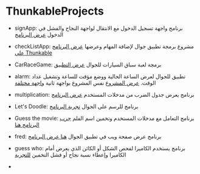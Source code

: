# ThunkableProjects

* signApp: برنامج واجهة تسجيل الدخول مع الانتقال لواجهة النجاح والفشل في الدخول [عرض البرنامج](https://x.thunkable.com/projectPage/6399cb68af710f021a02f8f8)

* checkListApp: مشروع برمجة تطبيق جوال لإضافة المهام وعرضها [عرض البرنامج على Thunkable](https://x.thunkable.com/projectPage/62e8029cd0918b0bd00140b3)

* CarRaceGame: برمجة لعبة سباق السيارات للجوال [عرض التطبيق](https://x.thunkable.com/projectPage/6399c958e2bb65021b9b2541)

* alarm: تطبيق للجوال لعرض الساعة الحالية ووضع مؤقت للساعة وتشغيل عداد الوقت. [عرض المشروع](https://x.thunkable.com/projectPage/63189278e14f260227af940a)
نفس المشروع بواجهة ثانية
[واجهة مختلفة](https://x.thunkable.com/projectPage/62fce1b5a606740473af8cbb)

* multiplication: برنامج يعرض جدول الضرب من مدخلات المستخدم [عرض البرنامج](https://x.thunkable.com/projectPage/62e13a61c971c0022455f00b)

* Let's Doodle: برنامج للرسم على الجوال [تجربة البرنامج](https://x.thunkable.com/projectPage/634ff7c95e1e710228a9d5f5)

* Guess the movie: برنامج التعامل مع مدخلات المستخدم وتخمين اسم الفلم [جرب البرنامج هنا](https://x.thunkable.com/projectPage/631895251276d504e68e050e)
  
* fred: برنامج عرض صفحة ويب في تطبيق الجوال [هنا عرض البرنامج](https://x.thunkable.com/projectPage/62dec7f73ba3de001192d83c)

* guess who: برنامج يستخدم الكاميرا لفحص الشكل أو الكائن الذي يعرض أمام الكاميرا وإعطاء نسبة نجاح أو فشل التخمين [للتجربة](https://x.thunkable.com/projectPage/62a8902c0ac1500011a35a9d)

* 
